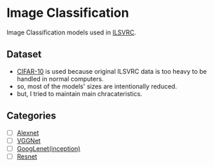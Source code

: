 # Image Classification
Image Classification models used in [ILSVRC](http://www.image-net.org/challenges/LSVRC/).

## Dataset
- [CIFAR-10](https://www.cs.toronto.edu/~kriz/cifar-10-python.tar.gz) is used because original ILSVRC data is too heavy to be handled in normal computers.
- so, most of the models' sizes are intentionally reduced.
- but, I tried to maintain main chracateristics.

## Categories
 - [ ] [Alexnet](http://papers.nips.cc/paper/4824-imagenet-classification-with-deep-convolutional-neural-networks.pdf)
 - [ ] [VGGNet](https://arxiv.org/pdf/1409.1556.pdf)
 - [ ] [GoogLenet(inception)](http://www.cv-foundation.org/openaccess/content_cvpr_2015/papers/Szegedy_Going_Deeper_With_2015_CVPR_paper.pdf)
 - [ ] [Resnet](https://arxiv.org/pdf/1512.03385.pdf)
